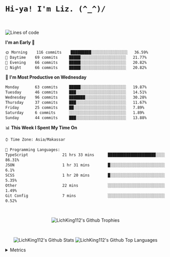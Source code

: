 
# `Hi-ya! I'm Liz. (^_^)/ `

<br>

<!--START_SECTION:waka-->
![Lines of code](https://img.shields.io/badge/From%20Hello%20World%20I%27ve%20Written-7829%20lines%20of%20code-blue)

**I'm an Early 🐤** 

```text
🌞 Morning    116 commits    █████████░░░░░░░░░░░░░░░░   36.59% 
🌆 Daytime    69 commits     █████░░░░░░░░░░░░░░░░░░░░   21.77% 
🌃 Evening    66 commits     █████░░░░░░░░░░░░░░░░░░░░   20.82% 
🌙 Night      66 commits     █████░░░░░░░░░░░░░░░░░░░░   20.82%

```
📅 **I'm Most Productive on Wednesday** 

```text
Monday       63 commits     █████░░░░░░░░░░░░░░░░░░░░   19.87% 
Tuesday      46 commits     ███░░░░░░░░░░░░░░░░░░░░░░   14.51% 
Wednesday    96 commits     ███████░░░░░░░░░░░░░░░░░░   30.28% 
Thursday     37 commits     ███░░░░░░░░░░░░░░░░░░░░░░   11.67% 
Friday       25 commits     ██░░░░░░░░░░░░░░░░░░░░░░░   7.89% 
Saturday     6 commits      ░░░░░░░░░░░░░░░░░░░░░░░░░   1.89% 
Sunday       44 commits     ███░░░░░░░░░░░░░░░░░░░░░░   13.88%

```


📊 **This Week I Spent My Time On** 

```text
⌚︎ Time Zone: Asia/Makassar

💬 Programming Languages: 
TypeScript               21 hrs 33 mins      █████████████████████░░░░   86.31% 
JSON                     1 hr 31 mins        █░░░░░░░░░░░░░░░░░░░░░░░░   6.1% 
SCSS                     1 hr 20 mins        █░░░░░░░░░░░░░░░░░░░░░░░░   5.35% 
Other                    22 mins             ░░░░░░░░░░░░░░░░░░░░░░░░░   1.49% 
Git Config               7 mins              ░░░░░░░░░░░░░░░░░░░░░░░░░   0.52%

```


<!--END_SECTION:waka-->

<br>

  <p align="center">
    <img alt="LichKing112's Github Trophies" src="https://github-profile-trophy.vercel.app/?username=LichKing112&theme=onedark" />
  </p>
  
 <br>
 <p align="center">
    <img alt="LichKing112's Github Stats" src="https://github-readme-stats.vercel.app/api?username=lichking112&theme=gotham&show_icons=true" />
    <img alt="LichKing112's Github Top Languages" src="https://github-readme-stats.vercel.app/api/top-langs/?username=lichking112&theme=gotham&layout=compact" />
  </p>


<details>
  <summary>Metrics</summary>
  <br>
  <p align="center">
    <img alt="LichKing112's Github Metrics" src="https://github.com/LichKing112/LichKing112/blob/master/github-metrics.svg" />
  </p>
</details>



